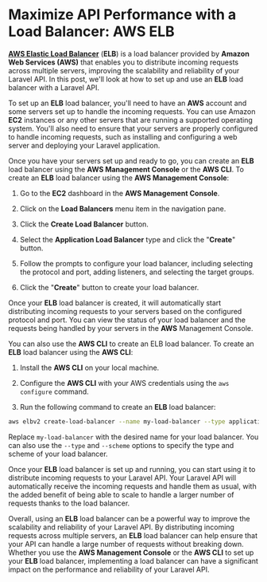 # Maximize API Performance with a Load Balancer: AWS ELB

[**AWS Elastic Load Balancer**](https://aws.amazon.com/elasticloadbalancing/) (**ELB**) is a load balancer provided by **Amazon Web Services (AWS)** that enables you to distribute incoming requests across multiple servers, improving the scalability and reliability of your Laravel API. In this post, we'll look at how to set up and use an **ELB** load balancer with a Laravel API.

To set up an **ELB** load balancer, you'll need to have an **AWS** account and some servers set up to handle the incoming requests. You can use Amazon **EC2** instances or any other servers that are running a supported operating system. You'll also need to ensure that your servers are properly configured to handle incoming requests, such as installing and configuring a web server and deploying your Laravel application.

Once you have your servers set up and ready to go, you can create an **ELB** load balancer using the **AWS Management Console** or the **AWS CLI**. To create an **ELB** load balancer using the **AWS Management Console**:

1. Go to the **EC2** dashboard in the **AWS Management Console**.
    
2. Click on the **Load Balancers** menu item in the navigation pane.
    
3. Click the **Create Load Balancer** button.
    
4. Select the **Application Load Balancer** type and click the "**Create**" button.
    
5. Follow the prompts to configure your load balancer, including selecting the protocol and port, adding listeners, and selecting the target groups.
    
6. Click the "**Create**" button to create your load balancer.
    

Once your **ELB** load balancer is created, it will automatically start distributing incoming requests to your servers based on the configured protocol and port. You can view the status of your load balancer and the requests being handled by your servers in the **AWS** Management Console.

You can also use the **AWS CLI** to create an ELB load balancer. To create an **ELB** load balancer using the **AWS CLI**:

1. Install the **AWS CLI** on your local machine.
    
2. Configure the **AWS CLI** with your AWS credentials using the `aws configure` command.
    
3. Run the following command to create an **ELB** load balancer:
    

```bash
aws elbv2 create-load-balancer --name my-load-balancer --type application --scheme internet-facing --ip-address-type ipv4
```

Replace `my-load-balancer` with the desired name for your load balancer. You can also use the `--type` and `--scheme` options to specify the type and scheme of your load balancer.

Once your **ELB** load balancer is set up and running, you can start using it to distribute incoming requests to your Laravel API. Your Laravel API will automatically receive the incoming requests and handle them as usual, with the added benefit of being able to scale to handle a larger number of requests thanks to the load balancer.

Overall, using an **ELB** load balancer can be a powerful way to improve the scalability and reliability of your Laravel API. By distributing incoming requests across multiple servers, an **ELB** load balancer can help ensure that your API can handle a large number of requests without breaking down. Whether you use the **AWS Management Console** or the **AWS CLI** to set up your **ELB** load balancer, implementing a load balancer can have a significant impact on the performance and reliability of your Laravel API.